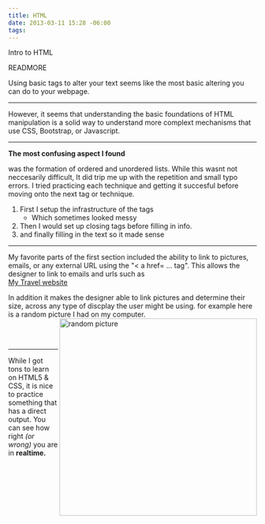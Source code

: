 ```yaml
---
title: HTML
date: 2013-03-11 15:28 -06:00
tags:
---
```


Intro to HTML


READMORE

<html>
  <head>
    <title>
      HTML basics
    </title>
  Using basic tags to alter your text seems like the most basic altering you can do to your webpage.<hr />
  </head>
  <body>
    However, it seems that understanding the basic foundations of HTML manipulation is a solid way to understand more complext mechanisms that use CSS, Bootstrap, or Javascript.<hr />
    </body>

  <p><strong>The most confusing aspect I found</strong><p>
    was the formation of ordered and unordered lists.
    While this wasnt not neccesarily difficult, It did trip me up with the repetition and small typo errors. I tried practicing each technique and getting it succesful before moving onto the next tag or technique.
    <ol>
      <li>First I setup the infrastructure of the tags
          <ul>
            <li> Which sometimes looked messy</li>
          </ul>
      <li>Then I would set up closing tags before filling in info.</Li>
      <li>and finally filling in the text so it made sense</Li>
    </ol><hr />

<p> My favorite parts of the first section included the ability to link to pictures, emails, or any external URL using the "< a href= ... tag". This allows the designer to link to emails and urls such as <br />
  <a href="http://www.nomadicknight.com" target="_blank">My Travel website</a></p>

  <p>In addition it makes the designer able to link pictures and determine their size, across any type of discplay the user might be using. for example here is a random picture I had on my computer.<br />
    <img src="/images/my_images/Girl Rising.jpg" title="random picture" height="400", width="400", align="right"/> </p>
    <br /><br />

  <hr /> 

  <p>While I got tons to learn on HTML5 & CSS, it is nice to practice something that has a direct output. You can see how right <em>(or wrong)</em> you are in <strong>realtime.</strong></p>

</html>